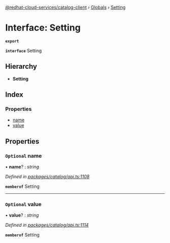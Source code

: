[@redhat-cloud-services/catalog-client](../README.md) › [Globals](../globals.md) › [Setting](setting.md)

# Interface: Setting

**`export`** 

**`interface`** Setting

## Hierarchy

* **Setting**

## Index

### Properties

* [name](setting.md#optional-name)
* [value](setting.md#optional-value)

## Properties

### `Optional` name

• **name**? : *string*

*Defined in [packages/catalog/api.ts:1108](https://github.com/RedHatInsights/javascript-clients/blob/master/packages/catalog/api.ts#L1108)*

**`memberof`** Setting

___

### `Optional` value

• **value**? : *string*

*Defined in [packages/catalog/api.ts:1114](https://github.com/RedHatInsights/javascript-clients/blob/master/packages/catalog/api.ts#L1114)*

**`memberof`** Setting
